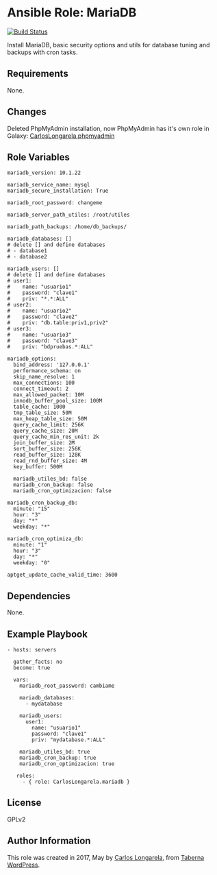 Ansible Role: MariaDB
=========

[![Build Status](https://travis-ci.org/CarlosLongarela/ansible-role-mariadb.svg?branch=master)](https://travis-ci.org/CarlosLongarela/ansible-role-mariadb)

Install MariaDB, basic security options and utils for database tuning and backups with cron tasks.

Requirements
------------

None.

Changes
------------

Deleted PhpMyAdmin installation, now PhpMyAdmin has it's own role in Galaxy: [CarlosLongarela.phpmyadmin](https://galaxy.ansible.com/CarlosLongarela/phpmyadmin/)

Role Variables
--------------

    mariadb_version: 10.1.22

    mariadb_service_name: mysql
    mariadb_secure_installation: True

    mariadb_root_password: changeme

    mariadb_server_path_utiles: /root/utiles

    mariadb_path_backups: /home/db_backups/

    mariadb_databases: []
    # delete [] and define databases
    # - database1
    # - database2

    mariadb_users: []
    # delete [] and define databases
    # user1:
    #    name: "usuario1"
    #    password: "clave1"
    #    priv: "*.*:ALL"
    # user2:
    #    name: "usuario2"
    #    password: "clave2"
    #    priv: "db.table:priv1,priv2"
    # user3:
    #    name: "usuario3"
    #    password: "clave3"
    #    priv: "bdpruebas.*:ALL"

    mariadb_options:
      bind_address: '127.0.0.1'
      performance_schema: on
      skip_name_resolve: 1
      max_connections: 100
      connect_timeout: 2
      max_allowed_packet: 10M
      innodb_buffer_pool_size: 100M
      table_cache: 1000
      tmp_table_size: 50M
      max_heap_table_size: 50M
      query_cache_limit: 256K
      query_cache_size: 20M
      query_cache_min_res_unit: 2k
      join_buffer_size: 2M
      sort_buffer_size: 256K
      read_buffer_size: 128K
      read_rnd_buffer_size: 4M
      key_buffer: 500M

      mariadb_utiles_bd: false
      mariadb_cron_backup: false
      mariadb_cron_optimizacion: false

    mariadb_cron_backup_db:
      minute: "15"
      hour: "3"
      day: "*"
      weekday: "*"

    mariadb_cron_optimiza_db:
      minute: "1"
      hour: "3"
      day: "*"
      weekday: "0"

    aptget_update_cache_valid_time: 3600


Dependencies
------------

None.

Example Playbook
----------------

    - hosts: servers

      gather_facts: no
      become: true

      vars:
        mariadb_root_password: cambiame

        mariadb_databases:
          - mydatabase

        mariadb_users:
          user1:
            name: "usuario1"
            password: "clave1"
            priv: "mydatabase.*:ALL"

        mariadb_utiles_bd: true
        mariadb_cron_backup: true
        mariadb_cron_optimizacion: true

       roles:
         - { role: CarlosLongarela.mariadb }

License
-------

GPLv2

Author Information
------------------

This role was created in 2017, May by [Carlos Longarela](mailto:carlos@longarela.eu), from [Taberna WordPress](https://tabernawp.com/).
